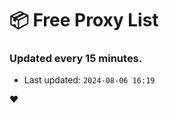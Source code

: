 # :package: Free Proxy List
### Updated every 15 minutes.

- Last updated: `2024-08-06 16:19`

:heart:
